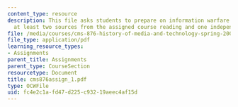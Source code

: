 ```yaml
---
content_type: resource
description: This file asks students to prepare on information warfare by utilizing
  at least two sources from the assigned course reading and one independent source.
file: /media/courses/cms-876-history-of-media-and-technology-spring-2005/fc4e2c1afd47d225c93219aeec4af15d_cms876assign_1.pdf
file_type: application/pdf
learning_resource_types:
- Assignments
parent_title: Assignments
parent_type: CourseSection
resourcetype: Document
title: cms876assign_1.pdf
type: OCWFile
uid: fc4e2c1a-fd47-d225-c932-19aeec4af15d
---
```

